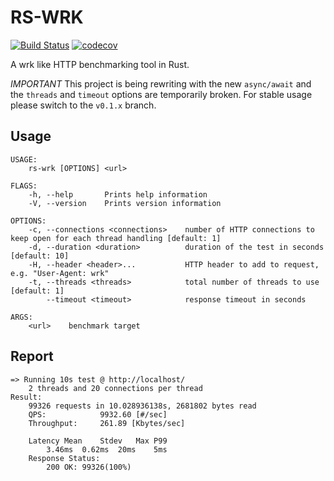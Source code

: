 RS-WRK
====

[![Build Status](https://travis-ci.org/codeb2cc/rs-wrk.svg?branch=master)](https://travis-ci.org/codeb2cc/rs-wrk)
[![codecov](https://codecov.io/gh/codeb2cc/rs-wrk/branch/master/graph/badge.svg?token=wIPUy1LeMP)](https://codecov.io/gh/codeb2cc/rs-wrk)

A wrk like HTTP benchmarking tool in Rust.


*IMPORTANT* This project is being rewriting with the new `async/await` and the `threads` and `timeout` options are temporarily broken. For stable usage please switch to the `v0.1.x` branch.

Usage
----

```
USAGE:
    rs-wrk [OPTIONS] <url>

FLAGS:
    -h, --help       Prints help information
    -V, --version    Prints version information

OPTIONS:
    -c, --connections <connections>    number of HTTP connections to keep open for each thread handling [default: 1]
    -d, --duration <duration>          duration of the test in seconds [default: 10]
    -H, --header <header>...           HTTP header to add to request, e.g. "User-Agent: wrk"
    -t, --threads <threads>            total number of threads to use [default: 1]
        --timeout <timeout>            response timeout in seconds

ARGS:
    <url>    benchmark target
```

Report
----

```
=> Running 10s test @ http://localhost/
	2 threads and 20 connections per thread
Result:
	99326 requests in 10.028936138s, 2681802 bytes read
	QPS:        	9932.60 [#/sec]
	Throughput: 	261.89 [Kbytes/sec]

	Latency	Mean	Stdev	Max	P99
		3.46ms	0.62ms	20ms	5ms
	Response Status: 
		200 OK: 99326(100%)
```